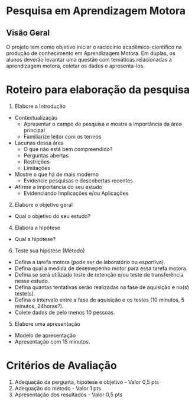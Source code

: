 # Pesquisa em Aprendizagem Motora

## Visão Geral
O projeto tem como objetivo iniciar o raciocínio acadêmico-cientifico na produção de conhecimento em Aprendizagem Motora. 
Em duplas, os alunos deverão levantar uma questão com temáticas relacionadas a aprendizagem motora, coletar os dados e apresenta-los. 

# Roteiro para elaboração da pesquisa
1. Elabore a Introdução
- Contextualização
   - Apresentar o campo de pesquisa e mostre a importância da área principal
   - Familiarize leitor com os termos
- Lacunas dessa área
   - O que não está bem compreendido?
   - Perguntas abertas
   - Restrições
   - Limitações
- Mostre o que há de mais moderno
  - Evidencie pesquisas e descobertas recentes
- Afirme a importância do seu estudo
  - Evidenciando Implicações e/ou Aplicações

2. Elabore o objetivo geral
- Qual o objetivo do seu estudo?

4. Elabora a hipótese
- Qual a hipótese?

6. Teste sua hipótese (Método)
- Defina a tarefa motora (pode ser de laboratório ou esportiva).
- Defina qual a medida de desemepenho motor para essa tarefa motora.
- Defina se será utilizado teste de retenção e/ou teste de transferência nesse estudo.
- Defina quantas tentativas serão realizadas na fase de aquisição e no(s) teste(s).
- Defina o intervalo entre a fase de aquisição e os testes (10 minutos, 5 minutos, 24horas?).
- Colete dados de pelo menos 10 pessoas.

5. Elabore uma apresentação
- Modelo de apresentação
- Apresentação com 15 minutos.

# Critérios de Avaliação
1. Adequação da pergunta, hipótese e objetivo - Valor 0,5 pts
2. Adequação do método - Valor 1 pts
3. Apresentação dos resultados - Valor 0,5 pts

   
